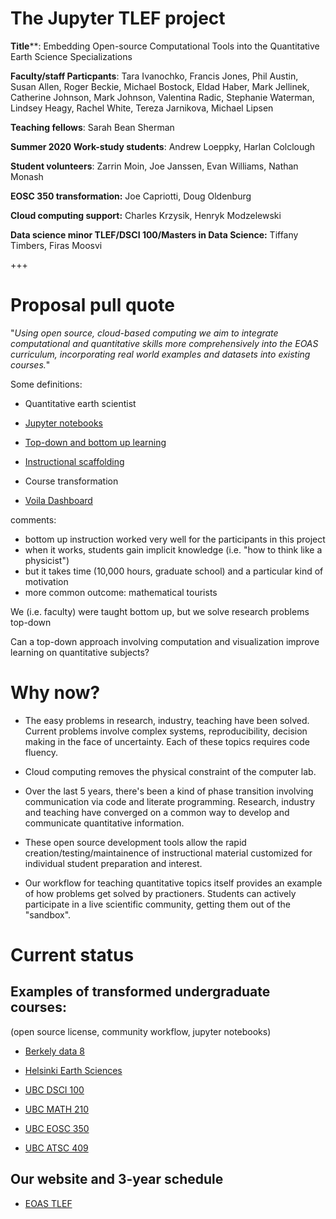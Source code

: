 # The Jupyter TLEF project

**Title****:  Embedding Open-source Computational Tools into the Quantitative Earth Science Specializations

**Faculty/staff Particpants**: Tara Ivanochko, Francis Jones, Phil Austin, Susan Allen,  Roger Beckie, Michael Bostock, Eldad Haber, Mark Jellinek, Catherine Johnson, Mark Johnson, Valentina Radic, Stephanie Waterman, Lindsey Heagy, Rachel White, Tereza Jarnikova, Michael Lipsen

**Teaching fellows**: Sarah Bean Sherman

**Summer 2020 Work-study students**: Andrew Loeppky, Harlan Colclough

**Student volunteers**: Zarrin Moin, Joe Janssen, Evan Williams, Nathan Monash

**EOSC 350 transformation:**  Joe Capriotti, Doug Oldenburg

**Cloud computing support:**  Charles Krzysik, Henryk Modzelewski

**Data science minor TLEF/DSCI 100/Masters in Data Science:**  Tiffany Timbers, Firas Moosvi


+++
# Proposal pull quote

"*Using open source, cloud-based computing we aim to integrate computational and quantitative skills more comprehensively into the EOAS curriculum, incorporating real world examples and datasets into existing courses.*"

Some definitions:  

* Quantitative earth scientist

* [Jupyter notebooks](https://jupyterbook.org/intro.html)

* [Top-down and bottom up learning](https://en.wikipedia.org/wiki/Top-down_and_bottom-up_design)

* [Instructional scaffolding](https://en.wikipedia.org/wiki/Instructional_scaffolding)

* Course transformation

* [Voila Dashboard](https://github.com/voila-dashboards/voila)

comments:  

- bottom up instruction worked very well for the participants in this project
- when it works, students gain implicit knowledge  (i.e. "how to think like a physicist")
- but it takes time (10,000 hours, graduate school) and a particular kind of motivation
- more common outcome:  mathematical tourists

We (i.e. faculty) were taught bottom up, but we solve research problems top-down

Can a top-down approach involving computation and visualization improve learning on
quantitative subjects?


# Why now?

- The easy problems in research, industry, teaching have been solved.  Current problems
  involve complex systems, reproducibility, decision making in the face of uncertainty.
  Each of these topics requires code fluency.

- Cloud computing removes the physical constraint of the computer lab.

- Over the last 5 years, there's been a kind of phase transition involving
  communication via code and literate programming.  Research, industry and teaching have
  converged on a common way to develop and communicate quantitative information.

- These open source development tools allow the rapid creation/testing/maintainence of
  instructional material customized for individual student preparation and interest.

- Our workflow for teaching quantitative topics itself provides an example of how problems
  get solved by practioners.  Students can actively participate in 
  a live scientific community, getting them out of the "sandbox".


# Current status

## Examples of transformed undergraduate courses:

  (open source license, community workflow, jupyter notebooks)

- [Berkely data 8](https://github.com/data-8/textbook)

- [Helsinki Earth Sciences](https://github.com/introqg-2019)

- [UBC DSCI 100](https://github.com/UBC-DSCI/introduction-to-datascience)

- [UBC MATH 210](https://github.com/ubc-math210/2019)

- [UBC EOSC 350](https://github.com/geoscixyz/gpgLabs)

- [UBC ATSC 409](https://github.com/phaustin/numeric)

## Our website and 3-year schedule

- [EOAS TLEF](https://eoas-ubc.github.io/)




